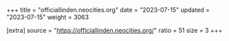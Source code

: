 +++
title = "officiallinden.neocities.org"
date = "2023-07-15"
updated = "2023-07-15"
weight = 3063

[extra]
source = "https://officiallinden.neocities.org/"
ratio = 51
size = 3
+++
